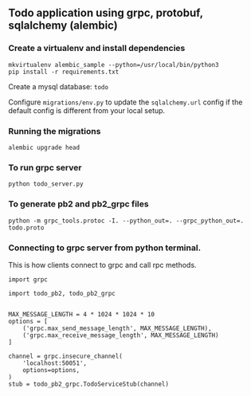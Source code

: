 ## Todo application using grpc, protobuf, sqlalchemy (alembic)


### Create a virtualenv and install dependencies
```
mkvirtualenv alembic_sample --python=/usr/local/bin/python3
pip install -r requirements.txt
```
Create a mysql database: `todo`

Configure `migrations/env.py` to update the `sqlalchemy.url` config if
the default config is different from your local setup.

### Running the migrations
```
alembic upgrade head
```

### To run grpc server
`python todo_server.py`

### To generate pb2 and pb2_grpc files
`python -m grpc_tools.protoc -I. --python_out=. --grpc_python_out=. todo.proto`


### Connecting to grpc server from python terminal.

This is how clients connect to grpc and call rpc methods.
```
import grpc

import todo_pb2, todo_pb2_grpc


MAX_MESSAGE_LENGTH = 4 * 1024 * 1024 * 10
options = [
    ('grpc.max_send_message_length', MAX_MESSAGE_LENGTH),
    ('grpc.max_receive_message_length', MAX_MESSAGE_LENGTH)
]

channel = grpc.insecure_channel(
    'localhost:50051',
    options=options,
)
stub = todo_pb2_grpc.TodoServiceStub(channel)
```
